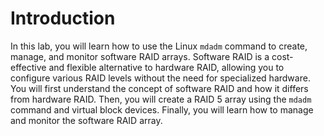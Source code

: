 # Introduction

In this lab, you will learn how to use the Linux `mdadm` command to create, manage, and monitor software RAID arrays. Software RAID is a cost-effective and flexible alternative to hardware RAID, allowing you to configure various RAID levels without the need for specialized hardware. You will first understand the concept of software RAID and how it differs from hardware RAID. Then, you will create a RAID 5 array using the `mdadm` command and virtual block devices. Finally, you will learn how to manage and monitor the software RAID array.
